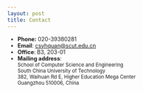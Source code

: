 ```yaml
---
layout: post
title: Contact
---
```

<ul>
<li style="font-size: 90%;"><strong>Phone:</strong> 020-39380281</li>
<li style="font-size: 90%;"><strong>Email</strong>: <a href="mailto:csyhquan@scut.edu.cn">csyhquan@scut.edu.cn</a></li>
<li style="font-size: 90%;"><strong>Office</strong>: B3, 203-01</li>
<li style="font-size: 90%;"><strong>Mailing address</strong>:<br />
<span style="font-size: 90%;">School of Computer Science and Engineering</span><br />
<span style="font-size: 90%;">South China University of Technology</span><br />
<span style="font-size: 90%;">382, Waihuan Rd E, Higher Education Mega Center</span><br />
<span style="font-size: 90%;">Guangzhou 510006, China</span><div class="agm_google_maps" id="map-aacd55a8b8b7c452062649be5010e750"></div><script type="text/javascript">_agmMaps.push({selector: "#map-aacd55a8b8b7c452062649be5010e750", data: {"markers":[{"title":"10 Lower Kent Ridge Rd, Singapore 119076","body":"","icon":"https:\/\/blog.nus.edu.sg\/matjh\/wp-content\/plugins\/wpmu_dev_maps_plugin\/\/img\/system\/marker.png","position":["1.2977612","103.7805644"]}],"defaults":{"height":300,"width":300,"map_type":"ROADMAP","image_size":"small","image_limit":10,"map_alignment":"left","zoom":1,"units":"METRIC","map_api_key":"AIzaSyCZ9FZ0uKHIyalLPba2j-ddU9WerOrGGTE","snapping":0,"directions_snapping":1},"post_ids":[],"id":"4","title":"Math, NUS","height":"250","width":"450","zoom":"17","map_type":"ROADMAP","map_alignment":"left","show_map":1,"show_posts":0,"show_markers":0,"show_images":0,"image_size":null,"image_limit":0,"street_view":"0","street_view_pos":"0","street_view_pov":"0"}});</script></li>
</ul>